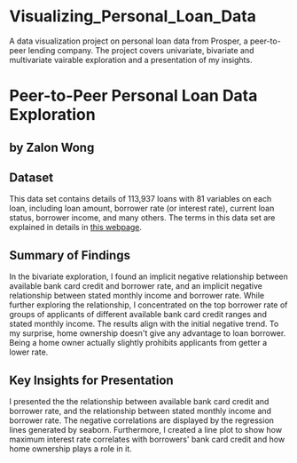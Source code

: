 # Visualizing_Personal_Loan_Data
A data visualization project on personal loan data from Prosper, a peer-to-peer lending company. The project covers univariate, bivariate and multivariate vairable exploration and a presentation of my insights. 

# Peer-to-Peer Personal Loan Data Exploration
## by Zalon Wong


## Dataset

This data set contains details of 113,937 loans with 81 variables on each loan, including loan amount, borrower rate (or interest rate), current loan status, borrower income, and many others. The terms in this data set are explained in details in [this webpage](https://docs.google.com/spreadsheets/d/1gDyi_L4UvIrLTEC6Wri5nbaMmkGmLQBk-Yx3z0XDEtI/edit#gid=0).


## Summary of Findings

In the bivariate exploration, I found an implicit negative relationship between available bank card credit and borrower rate, and an implicit negative relationship between stated monthly income and borrower rate. While further exploring the relationship, I concentrated on the top borrower rate of groups of applicants of different available bank card credit ranges and stated monthly income. The results align with the initial negative trend. To my surprise, home ownership doesn't give any advantage to loan borrower. Being a home owner actually slightly prohibits applicants from getter a lower rate. 



## Key Insights for Presentation

I presented the the relationship between available bank card credit and borrower rate, and the relationship between stated monthly income and borrower rate. The negative correlations are displayed by the regression lines generated by seaborn. Furthermore, I created a line plot to show how maximum interest rate correlates with borrowers' bank card credit and how home ownership plays a role in it. 
